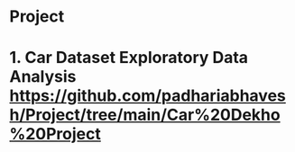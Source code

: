 # Project
# 1. Car Dataset  Exploratory Data Analysis https://github.com/padhariabhavesh/Project/tree/main/Car%20Dekho%20Project
